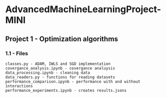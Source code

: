 # AdvancedMachineLearningProject-MINI

## Project 1 - Optimization algorithms

### 1.1 - Files
```
classes.py - ADAM, IWLS and SGD implementation
covergance_analysis.ipynb - covergance analuysis
data_processing.ipynb - cleaning data
data_readers.py - functions for reading datasets
performance_comparison.ipynb - performance with and without interactions
performance_experiments.ipynb - creates results.jsons
```
